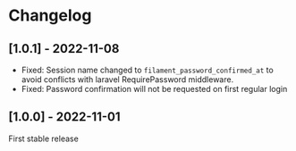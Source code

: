# Changelog

## [1.0.1] - 2022-11-08
- Fixed: Session name changed to `filament_password_confirmed_at` to avoid conflicts with laravel RequirePassword middleware.  
- Fixed: Password confirmation will not be requested on first regular login

## [1.0.0] - 2022-11-01
First stable release
